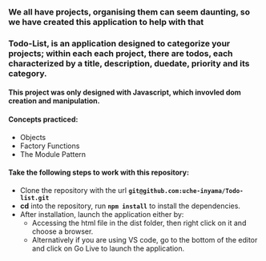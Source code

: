 ### We all have projects, organising them can seem daunting, so we have created this application to help with that 

### Todo-List, is an application designed to categorize your projects; within each each project, there are todos, each characterized by a title, description, duedate, priority and its category.

#### This project was only designed with Javascript, which invovled dom creation and manipulation.

#### Concepts practiced:

- Objects
- Factory Functions
- The Module Pattern

#### Take the following steps to work with this repository:

 - Clone the repository with the url **``` git@github.com:uche-inyama/Todo-list.git ```**
 - **cd** into the repository, run **``` npm install ```** to install the dependencies.
 - After installation, launch the application either by:
   - Accessing the html file in the dist folder, then right click on it and choose a browser.
   - Alternatively if you are using VS code, go to the bottom of the editor and click on Go Live to launch the application.
